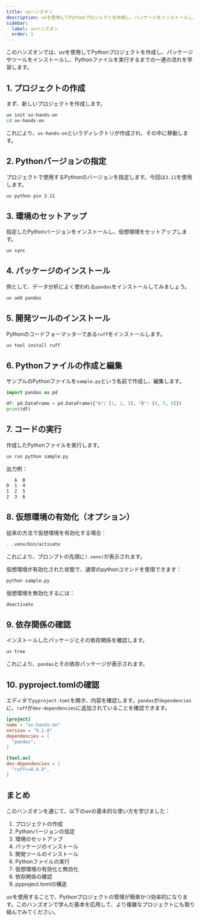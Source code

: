 ```yaml
---
title: uvハンズオン
description: uvを使用してPythonプロジェクトを作成し、パッケージをインストールし、コードを実行するまでの手順を実践的に学びます。
sidebar:
  label: uvハンズオン
  order: 1
---
```


このハンズオンでは、uvを使用してPythonプロジェクトを作成し、パッケージやツールをインストールし、Pythonファイルを実行するまでの一連の流れを学習します。

## 1. プロジェクトの作成

まず、新しいプロジェクトを作成します。

```bash
uv init uv-hands-on
cd uv-hands-on
```

これにより、`uv-hands-on`というディレクトリが作成され、その中に移動します。

## 2. Pythonバージョンの指定

プロジェクトで使用するPythonのバージョンを指定します。今回は`3.11`を使用します。

```bash
uv python pin 3.11
```

## 3. 環境のセットアップ

指定したPythonバージョンをインストールし、仮想環境をセットアップします。

```bash
uv sync
```

## 4. パッケージのインストール

例として、データ分析によく使われる`pandas`をインストールしてみましょう。

```bash
uv add pandas
```

## 5. 開発ツールのインストール

Pythonのコードフォーマッターである`ruff`をインストールします。

```bash
uv tool install ruff
```

## 6. Pythonファイルの作成と編集

サンプルのPythonファイルを`sample.py`という名前で作成し、編集します。

```py
import pandas as pd

df: pd.DataFrame = pd.DataFrame({"A": [1, 2, 3], "B": [4, 5, 6]})
print(df)
```

## 7. コードの実行

作成したPythonファイルを実行します。

```bash
uv run python sample.py
```

出力例：

```txt
   A  B
0  1  4
1  2  5
2  3  6
```

## 8. 仮想環境の有効化（オプション）

従来の方法で仮想環境を有効化する場合：

```bash
. .venv/bin/activate
```

これにより、プロンプトの先頭に`(.venv)`が表示されます。

仮想環境が有効化された状態で、通常のpythonコマンドを使用できます：

```bash
python sample.py
```

仮想環境を無効化するには：

```bash
deactivate
```

## 9. 依存関係の確認

インストールしたパッケージとその依存関係を確認します。

```bash
uv tree
```

これにより、`pandas`とその依存パッケージが表示されます。

## 10. pyproject.tomlの確認

エディタで`pyproject.toml`を開き、内容を確認します。`pandas`が`dependencies`に、`ruff`が`dev-dependencies`に追加されていることを確認できます。

```toml
[project]
name = "uv-hands-on"
version = "0.1.0"
dependencies = [
  "pandas",
]

[tool.uv]
dev-dependencies = [
  "ruff>=0.6.8",
]
```

## まとめ

このハンズオンを通じて、以下のuvの基本的な使い方を学びました：

1. プロジェクトの作成
2. Pythonバージョンの指定
3. 環境のセットアップ
4. パッケージのインストール
5. 開発ツールのインストール
6. Pythonファイルの実行
7. 仮想環境の有効化と無効化
8. 依存関係の確認
9. pyproject.tomlの構造

uvを使用することで、Pythonプロジェクトの管理が簡単かつ効率的になります。このハンズオンで学んだ基本を応用して、より複雑なプロジェクトにも取り組んでみてください。
